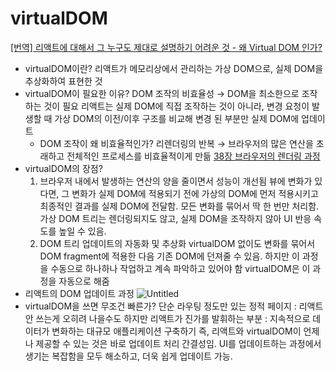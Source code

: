 # virtualDOM

[[번역] 리액트에 대해서 그 누구도 제대로 설명하기 어려운 것 - 왜 Virtual DOM 인가?](https://velopert.com/3236)

- virtualDOM이란?
  리액트가 메모리상에서 관리하는 가상 DOM으로, 실제 DOM을 추상화하여 표현한 것
- virtualDOM이 필요한 이유?
  DOM 조작의 비효율성 → DOM을 최소한으로 조작하는 것이 필요
  리액트는 실제 DOM에 직접 조작하는 것이 아니라, 변경 요청이 발생할 때 가상 DOM의 이전/이후 구조를 비교해 변경 된 부분만 실제 DOM에 업데이트
  - DOM 조작이 왜 비효율적인가?
    리렌더링의 반복 → 브라우저의 많은 연산을 초래하고 전체적인 프로세스를 비효율적이게 만듦
    [38장 브라우저의 렌더링 과정](https://www.notion.so/38-7ebf1702108049b2becb70e26840e11b)
- virtualDOM의 장점?
  1. 브라우저 내에서 발생하는 연산의 양을 줄이면서 성능이 개선됨
     뷰에 변화가 있다면, 그 변화가 실제 DOM에 적용되기 전에 가상의 DOM에 먼저 적용시키고 최종적인 결과를 실제 DOM에 전달함. 모든 변화를 묶어서 딱 한 번만 처리함.
     가상 DOM 트리는 렌더링되지도 않고, 실제 DOM을 조작하지 않아 UI 반응 속도를 높일 수 있음.
  1. DOM 트리 업데이트의 자동화 및 추상화
     virtualDOM 없이도 변화를 묶어서 DOM fragment에 적용한 다음 기존 DOM에 던져줄 수 있음. 하지만 이 과정을 수동으로 하나하나 작업하고 계속 파악하고 있어야 함
     virtualDOM은 이 과정을 자동으로 해줌
- 리액트의 DOM 업데이트 과정
  ![Untitled](https://s3-us-west-2.amazonaws.com/secure.notion-static.com/e430c316-199f-4b10-a746-3d3f6077a94c/Untitled.png)
- virtualDOM을 쓰면 무조건 빠른가?
  단순 라우팅 정도만 있는 정적 페이지 : 리액트 안 쓰는게 오히려 나을수도
  하지만 리액트가 진가를 발휘하는 부분 : 지속적으로 데이터가 변화하는 대규모 애플리케이션 구축하기
  즉, 리액트와 virtualDOM이 언제나 제공할 수 있는 것은 바로 업데이트 처리 간결성임.
  UI를 업데이트하는 과정에서 생기는 복잡함을 모두 해소하고, 더욱 쉽게 업데이트 가능.
